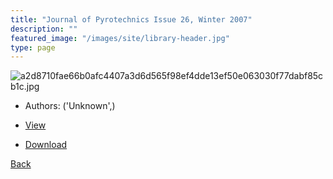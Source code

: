 ```yaml
---
title: "Journal of Pyrotechnics Issue 26, Winter 2007"
description: ""
featured_image: "/images/site/library-header.jpg"
type: page
---
```


![a2d8710fae66b0afc4407a3d6d565f98ef4dde13ef50e063030f77dabf85cb1c.jpg](https://drive.google.com/uc?export=view&id=1OxPReBIqgZXzudhEH2c7HuQSJq7M2G-f)
* Authors: ('Unknown',)
* <a href="https://drive.google.com/uc?export=view&id=15VG_8wuHQi7GWPJpAg71EZUL5NM9jIy1" target="_blank">View</a>

* [Download](https://drive.google.com/uc?export=download&id=15VG_8wuHQi7GWPJpAg71EZUL5NM9jIy1)

[Back](/library/)
